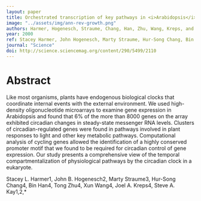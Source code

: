 ```yaml
---
layout: paper
title: Orchestrated transcription of key pathways in <i>Arabidopsis</i> by the circadian clock
image: "../assets/img/ann-rev-growth.png"
authors: Harmer, Hogenesch, Straume, Chang, Han, Zhu, Wang, Kreps, and Kay
year: 2000
ref: Stacey Harmer, John Hogenesch, Marty Straume, Hur-Song Chang, Bin Han, Tony Zhu, Xun Wang, Joel Kreps, and Steve Kay (2000) <i>Science</i>
journal: "Science"
doi: http://science.sciencemag.org/content/290/5499/2110
---
```


# Abstract

Like most organisms, plants have endogenous biological clocks that coordinate internal events with the external environment. We used high-density oligonucleotide microarrays to examine gene expression in Arabidopsis and found that 6% of the more than 8000 genes on the array exhibited circadian changes in steady-state messenger RNA levels. Clusters of circadian-regulated genes were found in pathways involved in plant responses to light and other key metabolic pathways. Computational analysis of cycling genes allowed the identification of a highly conserved promoter motif that we found to be required for circadian control of gene expression. Our study presents a comprehensive view of the temporal compartmentalization of physiological pathways by the circadian clock in a eukaryote.

Stacey L. Harmer1, John B. Hogenesch2, Marty Straume3, Hur-Song Chang4, Bin Han4, Tong Zhu4, Xun Wang4, Joel A. Kreps4, Steve A. Kay1,2,*

